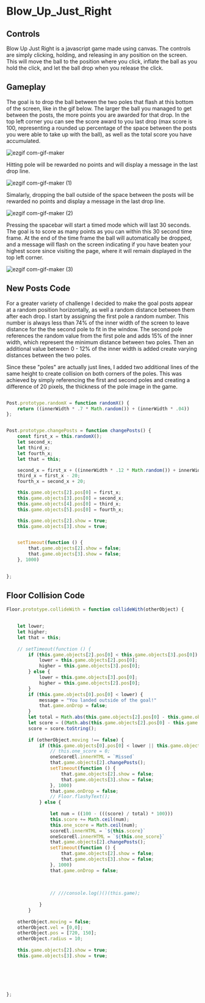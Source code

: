 # Blow_Up_Just_Right


## Controls

Blow Up Just Right is a javascript game made using canvas. The controls are simply clicking, holding, and releasing in any position on the screen. This will move the ball to the position where you click, inflate the ball as you hold the click, and let the ball drop when you release the click. 

## Gameplay
The goal is to drop the ball between the two poles that flash at this bottom of the screen, like in the gif below. The larger the ball you managed to get between the posts, the more points you are awarded for that drop. In the top left corner you can see the score award to you last drop (max score is 100, representing a rounded up percentage of the space between the posts you were able to take up with the ball), as well as the total score you have accumulated. 

![ezgif com-gif-maker](https://user-images.githubusercontent.com/62472030/103181370-64d1b700-486e-11eb-8275-6b6fc3aa140c.gif)

Hitting pole will be rewarded no points and will display a message in the last drop line.

![ezgif com-gif-maker (1)](https://user-images.githubusercontent.com/62472030/103181373-6f8c4c00-486e-11eb-987e-88c1c53e91fe.gif)

Simalarly, dropping the ball outside of the space between the posts will be rewarded no points and display a message in the last drop line.

![ezgif com-gif-maker (2)](https://user-images.githubusercontent.com/62472030/103181375-74e99680-486e-11eb-8a24-f9d8d19ac9d3.gif)

Pressing the spacebar will start a timed mode which will last 30 seconds. The goal is to score as many points as you can within this 30 second time frame. At the end of the time frame the ball will automatically be dropped, and a message will flash on the screen indicating if you have beaten your highest score since visiting the page, where it will remain displayed in the top left corner.

![ezgif com-gif-maker (3)](https://user-images.githubusercontent.com/62472030/103181384-7adf7780-486e-11eb-98e9-5750d007f1e8.gif)

## New Posts Code

For a greater variety of challenge I decided to make the goal posts appear at a random position horizontally, as well a random distance between them after each drop. I start by assigning the first pole a random number. This number is always less than 74% of the inner width of the screen to leave distance for the the second pole to fit in the window. The second pole references the random value from the first pole and adds 15% of the inner width, which represent the minimum distance between two poles. Then an additional value between 0 - 12% of the inner width is added create varying distances between the two poles.

Since these "poles" are actually just lines, I added two additional lines of the same height to create collision on both corners of the poles. This was achieved by simply referencing the first and second poles and creating a difference of 20 pixels, the thickness of the pole image in the game.
```Javascript

Post.prototype.randomX = function randomX() {
    return ((innerWidth * .7 * Math.random()) + (innerWidth * .04))
};


Post.prototype.changePosts = function changePosts() {
    const first_x = this.randomX();
    let second_x;
    let third_x;
    let fourth_x;
    let that = this;

    second_x = first_x + ((innerWidth * .12 * Math.random()) + innerWidth * .15)
    third_x = first_x - 20;
    fourth_x = second_x + 20;

    this.game.objects[2].pos[0] = first_x;
    this.game.objects[3].pos[0] = second_x;
    this.game.objects[4].pos[0] = third_x;
    this.game.objects[5].pos[0] = fourth_x;

    this.game.objects[2].show = true;
    this.game.objects[3].show = true;


    setTimeout(function () {
        that.game.objects[2].show = false;
        that.game.objects[3].show = false;
    }, 1000) 

    
};
```

## Floor Collision Code

```Javascript
Floor.prototype.collideWith = function collideWith(otherObject) {

    
    let lower;
    let higher;
    let that = this;
    
    // setTimeout(function () {
        if (this.game.objects[2].pos[0] < this.game.objects[3].pos[0]) {
            lower = this.game.objects[2].pos[0];
            higher = this.game.objects[3].pos[0];
        } else {
            lower = this.game.objects[3].pos[0];
            higher = this.game.objects[2].pos[0];
        }
        if (this.game.objects[0].pos[0] < lower) {
            message = "You landed outside of the goal!"
            that.game.onDrop = false;
        }
        let total = Math.abs(this.game.objects[2].pos[0] - this.game.objects[3].pos[0])
        let score = ((Math.abs(this.game.objects[2].pos[0] - this.game.objects[3].pos[0])) - (this.game.objects[0].radius * 2));
        score = score.toString();
        
        if (otherObject.moving !== false) {
            if (this.game.objects[0].pos[0] < lower || this.game.objects[0].pos[0] > higher) {
                // this.one_score = 0;
                oneScoreEl.innerHTML = `Missed`
                that.game.objects[2].changePosts();
                setTimeout(function () {
                    that.game.objects[2].show = false;
                    that.game.objects[3].show = false;
                }, 1000)
                that.game.onDrop = false;
                // Floor.flashyText();
            } else {
                
                let num = ((100 - (((score) / total) * 100)))
                this.score += Math.ceil(num);
                this.one_score = Math.ceil(num);
                scoreEl.innerHTML = `${this.score}`
                oneScoreEl.innerHTML = `${this.one_score}`
                that.game.objects[2].changePosts();
                setTimeout(function () {
                    that.game.objects[2].show = false;
                    that.game.objects[3].show = false;
                }, 1000)
                that.game.onDrop = false;
                
                
                
                // ///console.log()()(this.game);
                
            }
        }
        
    otherObject.moving = false;
    otherObject.vel = [0,0];
    otherObject.pos = [720, 150];
    otherObject.radius = 10;
   
    this.game.objects[2].show = true;
    this.game.objects[3].show = true;
   
    

    


};
```
